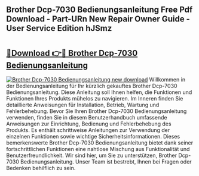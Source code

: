 ## Brother Dcp-7030 Bedienungsanleitung Free Pdf Download - Part-URn New Repair Owner Guide - User Service Edition hJSmz

# <h2><a href="http://df02k7j.blite.top/?on=Brother+Dcp-7030+Bedienungsanleitung">🔗Download 👉🔴 Brother Dcp-7030 Bedienungsanleitung</a></h2>

[![Brother Dcp-7030 Bedienungsanleitung new download](https://i.imgur.com/lujVjoI.png)](http://df02k7j.blite.top/?on=Brother+Dcp-7030+Bedienungsanleitung)
Willkommen in der Bedienungsanleitung für Ihr kürzlich gekauftes Brother Dcp-7030 Bedienungsanleitung. Diese Anleitung soll Ihnen helfen, die Funktionen und Funktionen Ihres Produkts mühelos zu navigieren. Im Inneren finden Sie detaillierte Anweisungen für Installation, Betrieb, Wartung und Fehlerbehebung. Bevor Sie Ihren Brother Dcp-7030 Bedienungsanleitung verwenden, finden Sie in diesem Benutzerhandbuch umfassende Anweisungen zur Einrichtung, Bedienung und Fehlerbehebung des Produkts. Es enthält schrittweise Anleitungen zur Verwendung der einzelnen Funktionen sowie wichtige Sicherheitsinformationen. Dieses bemerkenswerte Brother Dcp-7030 Bedienungsanleitung bietet dank seiner fortschrittlichen Funktionen eine nahtlose Mischung aus Funktionalität und Benutzerfreundlichkeit. Wir sind hier, um Sie zu unterstützen, Brother Dcp-7030 Bedienungsanleitung. Unser Team ist bestrebt, Ihnen bei Fragen oder Bedenken behilflich zu sein.
